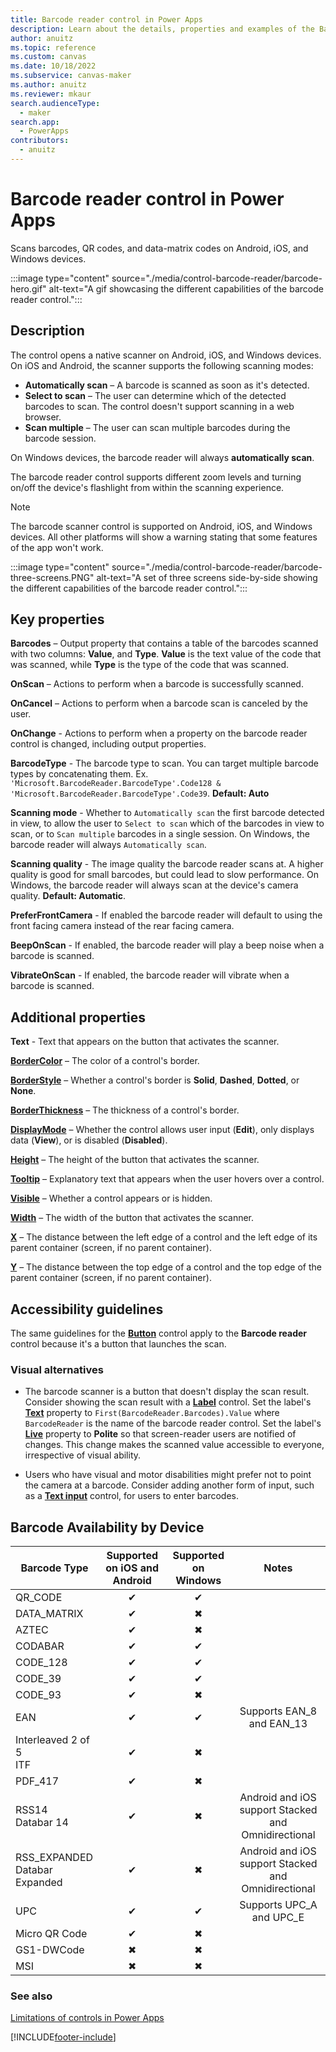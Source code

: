 ```yaml
---
title: Barcode reader control in Power Apps
description: Learn about the details, properties and examples of the Barcode reader control in Power Apps.
author: anuitz
ms.topic: reference
ms.custom: canvas
ms.date: 10/18/2022
ms.subservice: canvas-maker
ms.author: anuitz
ms.reviewer: mkaur
search.audienceType:
  - maker
search.app:
  - PowerApps
contributors:
  - anuitz
---
```

# Barcode reader control in Power Apps

Scans barcodes, QR codes, and data-matrix codes on Android, iOS, and Windows devices.

:::image type="content" source="./media/control-barcode-reader/barcode-hero.gif" alt-text="A gif showcasing the different capabilities of the barcode reader control.":::

## Description

The control opens a native scanner on Android, iOS, and Windows devices. On iOS and Android, the scanner supports the following scanning modes:

- **Automatically scan** – A barcode is scanned as soon as it's detected.
- **Select to scan** – The user can determine which of the detected barcodes to scan. The control doesn't support scanning in a web browser.
- **Scan multiple** – The user can scan multiple barcodes during the barcode session.

On Windows devices, the barcode reader will always **automatically scan**.

The barcode reader control supports different zoom levels and turning on/off the device's flashlight from within the scanning experience.

> [!NOTE]
> The barcode scanner control is supported on Android, iOS, and Windows devices. All other platforms will show a warning stating that some features of the app won't work.

:::image type="content" source="./media/control-barcode-reader/barcode-three-screens.PNG" alt-text="A set of three screens side-by-side showing the different capabilities of the barcode reader control.":::

## Key properties

**Barcodes** – Output property that contains a table of the barcodes scanned with two columns: **Value**, and **Type**. **Value** is the text value of the code that was scanned, while **Type** is the type of the code that was scanned.

**OnScan** – Actions to perform when a barcode is successfully scanned.

**OnCancel** – Actions to perform when a barcode scan is canceled by the user.

**OnChange** - Actions to perform when a property on the barcode reader control is changed, including output properties.

**BarcodeType** - The barcode type to scan. You can target multiple barcode types by concatenating them. Ex. `'Microsoft.BarcodeReader.BarcodeType'.Code128 & 'Microsoft.BarcodeReader.BarcodeType'.Code39`.  **Default: Auto**

**Scanning mode** - Whether to `Automatically scan` the first barcode detected in view, to allow the user to `Select to scan` which of the barcodes in view to scan, or to `Scan multiple` barcodes in a single session. On Windows, the barcode reader will always `Automatically scan`.

**Scanning quality** - The image quality the barcode reader scans at. A higher quality is good for small barcodes, but could lead to slow performance. On Windows, the barcode reader will always scan at the device's camera quality. **Default: Automatic**.

**PreferFrontCamera** - If enabled the barcode reader will default to using the front facing camera instead of the rear facing camera.

**BeepOnScan** - If enabled, the barcode reader will play a beep noise when a barcode is scanned.

**VibrateOnScan** - If enabled, the barcode reader will vibrate when a barcode is scanned.

## Additional properties

**Text** - Text that appears on the button that activates the scanner.

**[BorderColor](properties-color-border.md)** – The color of a control's border.

**[BorderStyle](properties-color-border.md)** – Whether a control's border is **Solid**, **Dashed**, **Dotted**, or **None**.

**[BorderThickness](properties-color-border.md)** – The thickness of a control's border.

**[DisplayMode](properties-core.md)** – Whether the control allows user input (**Edit**), only displays data (**View**), or is disabled (**Disabled**).

**[Height](properties-size-location.md)** – The height of the button that activates the scanner.

**[Tooltip](properties-core.md)** – Explanatory text that appears when the user hovers over a control.

**[Visible](properties-core.md)** – Whether a control appears or is hidden.

**[Width](properties-size-location.md)** – The width of the button that activates the scanner.

**[X](properties-size-location.md)** – The distance between the left edge of a control and the left edge of its parent container (screen, if no parent container).

**[Y](properties-size-location.md)** – The distance between the top edge of a control and the top edge of the parent container (screen, if no parent container).

## Accessibility guidelines

The same guidelines for the **[Button](control-button.md)** control apply to the **Barcode reader** control because it's a button that launches the scan.

### Visual alternatives

* The barcode scanner is a button that doesn't display the scan result. Consider showing the scan result with a **[Label](control-text-box.md)** control. Set the label's **[Text](properties-core.md)** property to `First(BarcodeReader.Barcodes).Value` where `BarcodeReader` is the name of the barcode reader control. Set the label's **[Live](properties-accessibility.md)** property to **Polite** so that screen-reader users are notified of changes. This change makes the scanned value accessible to everyone, irrespective of visual ability.

* Users who have visual and motor disabilities might prefer not to point the camera at a barcode. Consider adding another form of input, such as a **[Text input](control-text-input.md)** control, for users to enter barcodes.

## Barcode Availability by Device

| Barcode Type | Supported on iOS and Android | Supported on Windows | Notes |
|--------------|:---:|:---:|:--------:|
| QR_CODE | ✔ | ✔ | |
| DATA_MATRIX | ✔ | ✖ | |
| AZTEC | ✔ | ✖ | |
| CODABAR | ✔ | ✔ | |
| CODE_128 | ✔ | ✔ | |
| CODE_39 | ✔ | ✔ | |
| CODE_93 | ✔ | ✖ | |
| EAN | ✔ | ✔ | Supports EAN_8 and EAN_13 |
| Interleaved 2 of 5 <br> ITF | ✔ | ✖ | |
| PDF_417 | ✔ | ✖ | |
| RSS14 <br> Databar 14 | ✔ | ✖ | Android and iOS support Stacked and Omnidirectional |
| RSS_EXPANDED <br> Databar Expanded | ✔ | ✖ | Android and iOS support Stacked and Omnidirectional |
| UPC | ✔ | ✔ | Supports UPC_A and UPC_E |
| Micro QR Code | ✔ | ✖ | |
| GS1-DWCode | ✖ | ✖ | |
| MSI | ✖ | ✖ | |

### See also

[Limitations of controls in Power Apps](../control-limitations.md)

[!INCLUDE[footer-include](../../../includes/footer-banner.md)]
